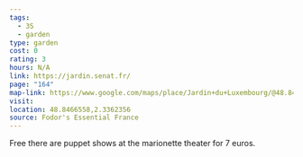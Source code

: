 ```yaml
---
tags:
  - 3S
  - garden
type: garden
cost: 0
rating: 3
hours: N/A
link: https://jardin.senat.fr/
page: "164"
map-link: https://www.google.com/maps/place/Jardin+du+Luxembourg/@48.8466179,2.333756,17z/data=!3m1!4b1!4m6!3m5!1s0x47e671db36de687b:0x791dd61b089f98b!8m2!3d48.8466144!4d2.3363309!16zL20vMDJxdHd4?entry=ttu&g_ep=EgoyMDI0MDgyOC4wIKXMDSoASAFQAw%3D%3D
visit: 
location: 48.8466558,2.3362356
source: Fodor's Essential France
---
```

Free there are puppet shows at the marionette theater for 7 euros.